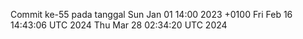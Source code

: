 Commit ke-55 pada tanggal Sun Jan 01 14:00 2023 +0100
Fri Feb 16 14:43:06 UTC 2024
Thu Mar 28 02:34:20 UTC 2024
